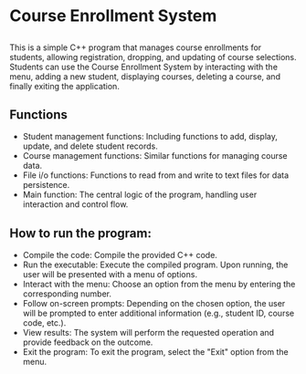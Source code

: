 # Course Enrollment System

## 
This is a simple C++ program that manages course enrollments for students, allowing registration, dropping, and updating of course selections. Students can use the Course Enrollment System by interacting with the menu, adding a new student, displaying courses, deleting a course, and finally exiting the application.


## Functions
+ Student management functions: Including functions to add, display, update, and delete student records.
+ Course management functions: Similar functions for managing course data.
+ File i/o functions: Functions to read from and write to text files for data persistence.
+ Main function: The central logic of the program, handling user interaction and control flow.

## How to run the program:
+ Compile the code: Compile the provided C++ code.
+ Run the executable: Execute the compiled program. Upon running, the user will be presented with a menu of options.
+ Interact with the menu: Choose an option from the menu by entering the corresponding number.
+ Follow on-screen prompts: Depending on the chosen option, the user will be prompted to enter additional information (e.g., student ID, course code, etc.).
+ View results: The system will perform the requested operation and provide feedback on the outcome.
+ Exit the program: To exit the program, select the "Exit" option from the menu.


